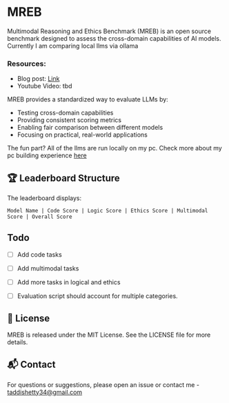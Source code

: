 # MREB
Multimodal Reasoning and Ethics Benchmark (MREB) is an open source benchmark designed to assess the cross-domain capabilities of AI models. Currently I am comparing local llms via ollama

### Resources:
- Blog post: [Link](saiyashwanth.tech/mreb)
- Youtube Video: tbd 



MREB provides a standardized way to evaluate LLMs by:
- Testing cross-domain capabilities
- Providing consistent scoring metrics
- Enabling fair comparison between different models
- Focusing on practical, real-world applications

The fun part? All of the llms are run locally on my pc. Check more about my pc building experience [here](https://saiyashwanth.tech/content/pcbuild)

## 🏆 Leaderboard Structure

The leaderboard displays:
```
Model Name | Code Score | Logic Score | Ethics Score | Multimodal Score | Overall Score
```


## Todo
- [ ] Add code tasks
- [ ] Add multimodal tasks
- [ ] Add more tasks in logical and ethics
- [ ] Evaluation script should account for multiple categories.


## 📝 License

MREB is released under the MIT License. See the LICENSE file for more details.

## 📬 Contact

For questions or suggestions, please open an issue or contact me - taddishetty34@gmail.com